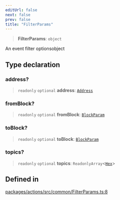 ```yaml
---
editUrl: false
next: false
prev: false
title: "FilterParams"
---
```


> **FilterParams**: `object`

An event filter optionsobject

## Type declaration

### address?

> `readonly` `optional` **address**: [`Address`](/reference/tevm/actions/type-aliases/address/)

### fromBlock?

> `readonly` `optional` **fromBlock**: [`BlockParam`](/reference/tevm/actions/type-aliases/blockparam/)

### toBlock?

> `readonly` `optional` **toBlock**: [`BlockParam`](/reference/tevm/actions/type-aliases/blockparam/)

### topics?

> `readonly` `optional` **topics**: `ReadonlyArray`\<[`Hex`](/reference/tevm/actions/type-aliases/hex/)\>

## Defined in

[packages/actions/src/common/FilterParams.ts:8](https://github.com/qbzzt/tevm-monorepo/blob/main/packages/actions/src/common/FilterParams.ts#L8)
